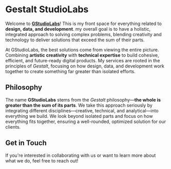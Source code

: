 # Gestalt StudioLabs

Welcome to [**GStudioLabs**](https://g626s.github.io/front-end-space/)! This is my front space for everything related to **design, data, and development**. my overall goal is to have a holistic, integrated approach to solving complex problems, blending creativity and technology to deliver solutions that exceed the sum of their parts.

At GStudioLabs, the best solutions come from viewing the entire picture. Combining **artistic creativity** with **technical expertise** to build cohesive, efficient, and future-ready digital products. My services are rooted in the principles of *Gestalt*, focusing on how design, data, and development work together to create something far greater than isolated efforts.

## Philosophy

The name **GStudioLabs** stems from the *Gestalt* philosophy—**the whole is greater than the sum of its parts**. We take this approach seriously by integrating different disciplines—creative, technical, and analytical—into everything we build. We look beyond isolated parts and focus on how everything fits together, ensuring a well-rounded, optimized solution for our clients.

## Get in Touch

If you're interested in collaborating with us or want to learn more about what we do, feel free to reach out!